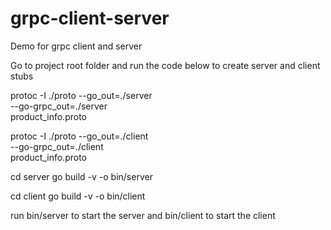 # grpc-client-server
Demo for grpc client and server

Go to project root folder and run the code below to create server and client stubs

protoc -I ./proto --go_out=./server  \
    --go-grpc_out=./server \
    product_info.proto

protoc -I ./proto --go_out=./client  \
    --go-grpc_out=./client \
    product_info.proto

cd server
go build -v -o bin/server

cd client
go build -v -o bin/client

run
bin/server to start the server
and 
bin/client to start the client
